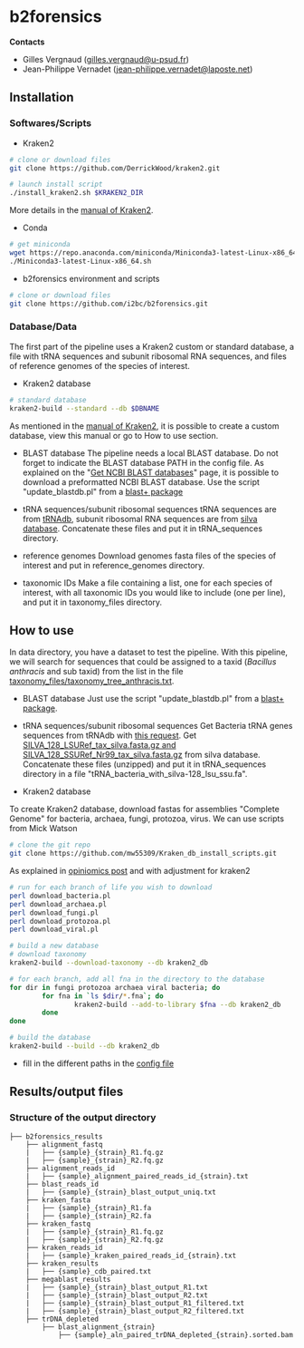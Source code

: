 # b2forensics


**Contacts**

- Gilles Vergnaud (<gilles.vergnaud@u-psud.fr>)
- Jean-Philippe Vernadet (<jean-philippe.vernadet@laposte.net>)

## Installation

### Softwares/Scripts

* Kraken2
 
```bash
# clone or download files
git clone https://github.com/DerrickWood/kraken2.git
```

```bash
# launch install script 
./install_kraken2.sh $KRAKEN2_DIR
```
More details in the [manual of Kraken2].

* Conda

```bash
# get miniconda 
wget https://repo.anaconda.com/miniconda/Miniconda3-latest-Linux-x86_64.sh;
./Miniconda3-latest-Linux-x86_64.sh
```

* b2forensics environment and scripts
```bash
# clone or download files
git clone https://github.com/i2bc/b2forensics.git
```




### Database/Data

The first part of the pipeline uses a Kraken2 custom or standard database, a file with tRNA sequences and subunit ribosomal RNA sequences, and files of reference genomes of the species of interest.  

* Kraken2 database

```bash
# standard database
kraken2-build --standard --db $DBNAME
```
As mentioned in the [manual of Kraken2], it is possible to create a custom database, view this manual or go to How to use section. 

* BLAST database
The pipeline needs a local BLAST database. Do not forget to indicate the BLAST database PATH in the config file.
As explained on the "[Get NCBI BLAST databases]" page, it is possible to download a preformatted NCBI BLAST database.
Use the script "update_blastdb.pl" from a [blast+ package]

* tRNA sequences/subunit ribosomal sequences
tRNA sequences are from [tRNAdb], subunit ribosomal RNA sequences are from [silva database]. 
Concatenate these files and put it in tRNA_sequences directory.

* reference genomes
Download genomes fasta files of the species of interest and put in reference_genomes directory. 

* taxonomic IDs
Make a file containing a list, one for each species of interest, with all taxonomic IDs you would like to include (one per line), and put it in taxonomy_files directory.

## How to use

In data directory, you have a dataset to test the pipeline. With this pipeline, we will search for sequences that could be assigned to a taxid (*Bacillus anthracis* and sub taxid) from the list in the file [taxonomy_files/taxonomy_tree_anthracis.txt]. 

* BLAST database
Just use the script "update_blastdb.pl" from a [blast+ package].

* tRNA sequences/subunit ribosomal sequences
Get Bacteria tRNA genes sequences from tRNAdb with [this request]. Get [SILVA_128_LSURef_tax_silva.fasta.gz and SILVA_128_SSURef_Nr99_tax_silva.fasta.gz] from silva database.
Concatenate these files (unzipped) and put it in tRNA_sequences directory in a file "tRNA_bacteria_with_silva-128_lsu_ssu.fa".

* Kraken2 database

To create Kraken2 database, download fastas for assemblies "Complete Genome" for bacteria, archaea, fungi, protozoa, virus.
We can use scripts from Mick Watson
```bash
# clone the git repo
git clone https://github.com/mw55309/Kraken_db_install_scripts.git
```
As explained in [opiniomics post] and with adjustment for kraken2

```bash
# run for each branch of life you wish to download
perl download_bacteria.pl
perl download_archaea.pl
perl download_fungi.pl
perl download_protozoa.pl
perl download_viral.pl
```

```bash
# build a new database 
# download taxonomy
kraken2-build --download-taxonomy --db kraken2_db
```
```bash
# for each branch, add all fna in the directory to the database
for dir in fungi protozoa archaea viral bacteria; do
        for fna in `ls $dir/*.fna`; do
                kraken2-build --add-to-library $fna --db kraken2_db
        done
done
```
```bash
# build the database
kraken2-build --build --db kraken2_db
```
* fill in the different paths in the [config file]

## Results/output files

### Structure of the output directory


```
├── b2forensics_results
    ├── alignment_fastq
    |	├── {sample}_{strain}_R1.fq.gz 	
    |	├── {sample}_{strain}_R2.fq.gz
    ├── alignment_reads_id 
    |	├── {sample}_alignment_paired_reads_id_{strain}.txt
    ├── blast_reads_id
    |	├── {sample}_{strain}_blast_output_uniq.txt
    ├── kraken_fasta
    |	├── {sample}_{strain}_R1.fa
    |	├── {sample}_{strain}_R2.fa
    ├── kraken_fastq
    |	├── {sample}_{strain}_R1.fq.gz 	
    |	├── {sample}_{strain}_R2.fq.gz
    ├── kraken_reads_id
    |	├── {sample}_kraken_paired_reads_id_{strain}.txt
    ├── kraken_results
    |	├── {sample}_cdb_paired.txt 
    ├── megablast_results
    |	├── {sample}_{strain}_blast_output_R1.txt
    |	├── {sample}_{strain}_blast_output_R2.txt
    |	├── {sample}_{strain}_blast_output_R1_filtered.txt
    |	├── {sample}_{strain}_blast_output_R2_filtered.txt
    ├── trDNA_depleted
    	├── blast_alignment_{strain}
    		├── {sample}_aln_paired_trDNA_depleted_{strain}.sorted.bam
```


[manual of Kraken2]: https://github.com/DerrickWood/kraken2/blob/master/docs/MANUAL.markdown
[blast+ package]: ftp://ftp.ncbi.nlm.nih.gov/blast/executables/blast+
[Get NCBI BLAST databases]: https://www.ncbi.nlm.nih.gov/books/NBK537770
[tRNAdb]: http://trna.bioinf.uni-leipzig.de/DataOutput/Welcome
[silva database]: https://www.arb-silva.de/no_cache/download/archive
[taxonomy_files/taxonomy_tree_anthracis.txt]: https://github.com/i2bc/b2forensics/blob/master/taxonomy_files/taxonomy_tree_anthracis.txt
[this request]: http://trna.bioinf.uni-leipzig.de/DataOutput/Search?vOrg=Bacteria&vTax=2
[SILVA_128_LSURef_tax_silva.fasta.gz and SILVA_128_SSURef_Nr99_tax_silva.fasta.gz]: https://www.arb-silva.de/no_cache/download/archive/release_128/Exports
[opiniomics post]: http://www.opiniomics.org/building-a-kraken-database-with-new-ftp-structure-and-no-gi-numbers/
[config file]: https://github.com/i2bc/b2forensics/blob/master/config.yaml
